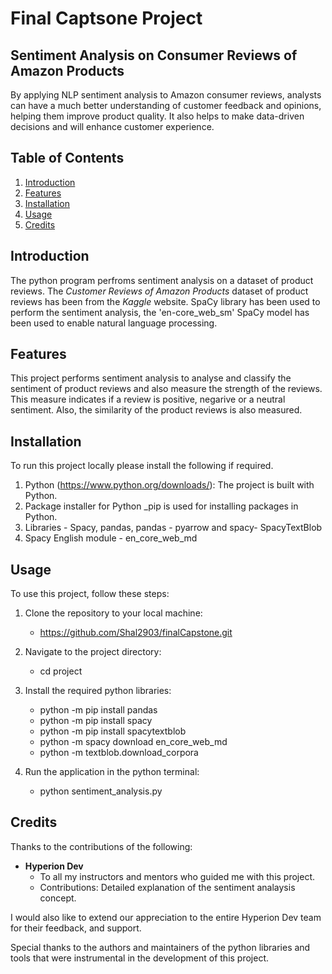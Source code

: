 # Final Captsone Project 

## Sentiment Analysis on Consumer Reviews of Amazon Products
By applying NLP sentiment analysis to Amazon consumer reviews, analysts can have a much better understanding of customer feedback and opinions, helping them improve product quality. It also helps to make data-driven decisions and will enhance customer experience.

## Table of Contents

1. [Introduction](#introduction)
2. [Features](#features)
3. [Installation](#installation)
4. [Usage](#usage)
5. [Credits](#credits)

## Introduction
The python program perfroms sentiment analysis on a dataset of product reviews. The _Customer Reviews of Amazon Products_ dataset of product reviews has been  from the _Kaggle_ website. SpaCy library has been used to perform the sentiment analysis, the 'en-core_web_sm' SpaCy model has been used to enable natural language processing. 

## Features
This project performs sentiment analysis to analyse and classify the sentiment of product reviews and also measure the strength of the reviews. This measure indicates if a review is positive, negarive or a neutral sentiment. Also, the similarity of the product reviews is also measured. 

## Installation
To run this project locally please install the following if required.

1. Python (https://www.python.org/downloads/): The project is built with Python.
2. Package installer for Python _pip is used for installing packages in Python. 
3. Libraries - Spacy, pandas, pandas - pyarrow and spacy- SpacyTextBlob
4. Spacy English module - en_core_web_md

## Usage
To use this project, follow these steps:

1. Clone the repository to your local machine:
   - https://github.com/Shal2903/finalCapstone.git
   
2. Navigate to the project directory:
   - cd project

3. Install the required python libraries:   
   - python -m pip install pandas
   - python -m pip install spacy
   - python -m pip install spacytextblob
   - python -m spacy download en_core_web_md
   - python -m textblob.download_corpora
   
4. Run the application in the python terminal:
   - python sentiment_analysis.py

## Credits
Thanks to the contributions of the following:

- **Hyperion Dev**
  - To all my instructors and mentors who guided me with this project. 
  - Contributions: Detailed explanation of the sentiment analaysis concept. 

I would also like to extend our appreciation to the entire Hyperion Dev team for their feedback, and support.

Special thanks to the authors and maintainers of the python libraries and tools that were instrumental in the development of this project.
